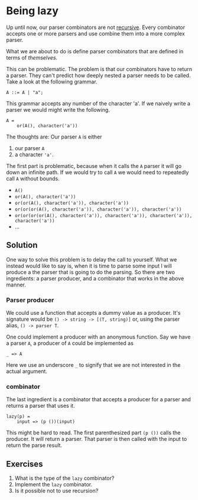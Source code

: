 # Being lazy
Up until now, our parser combinators are not [recursive](https://en.wikipedia.org/wiki/Recursion). Every combinator accepts one or more parsers and use combine them into a more complex parser.

What we are about to do is define parser combinators that are defined in terms of *themselves*.

This can be problematic. The problem is that our combinators have to return a parser. They can't predict how deeply nested a parser needs to be called. Take a look at the following grammar.

```
A ::= A | "a";
```

This grammar accepts any number of the character 'a'. If we naively write a parser we would might write the following.

```
A =
    or(A(), character('a'))
```

The thoughts are: Our parser `A` is either

1. our parser `A`
2. a character `'a'`.

The first part is problematic, because when it calls the `A` parser it will go down an infinite path. If we would try to call `A` we would need to repeatedly call `A` without bounds.

* `A()`
* `or(A(), character('a'))`
* `or(or(A(), character('a')), character('a'))`
* `or(or(or(A(), character('a')), character('a')), character('a'))`
* `or(or(or(or(A(), character('a')), character('a')), character('a')), character('a'))`
* ...

## Solution
One way to solve this problem is to delay the call to yourself. What we instead would like to say is, when it is time to parse some input I will produce a the parser that is going to do the parsing. So there are two ingredients: a parser producer, and a combinator that works in the above manner.

### Parser producer
We could use a function that accepts a dummy value as a producer. It's signature would be `() -> string -> [(T, string)]` or, using the parser alias, `() -> parser T`.

One could implement a producer with an anonymous function. Say we have a parser `A`, a producer of `A` could be implemented as

```
_ => A
```

Here we use an underscore `_` to signify that we are not interested in the actual argument.

### combinator
The last ingredient is a combinator that accepts a producer for a parser and returns a parser that uses it.

```
lazy(p) =
    input => (p ())(input)
```

This might be hard to read. The first parenthesized part `(p ())` calls the producer. It will return a parser. That parser is then called with the input to return the parse result.

## Exercises
1. What is the type of the `lazy` combinator?
2. Implement the `lazy` combinator.
3. Is it possible not to use recursion?

